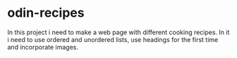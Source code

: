 # odin-recipes

In this project i need to make a web page with different cooking recipes. In it i need to
use ordered and unordered lists, use headings for the first time and incorporate images.
